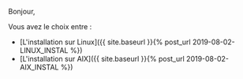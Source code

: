 Bonjour,

Vous avez le choix entre :

- [L'installation sur Linux]({{ site.baseurl }}{% post_url 2019-08-02-LINUX_INSTAL %})
- [L'installation sur AIX]({{ site.baseurl }}{% post_url 2019-08-02-AIX_INSTAL %})
